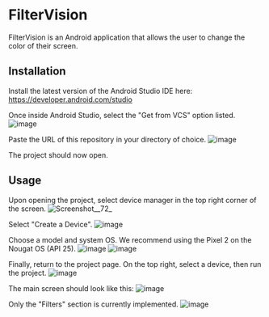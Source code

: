 # FilterVision

FilterVision is an Android application that allows the user to change the color of their screen.

## Installation

Install the latest version of the Android Studio IDE here: https://developer.android.com/studio

Once inside Android Studio, select the "Get from VCS" option listed.
![image](/uploads/9e1fe9907c79a024f70eb05eede050c2/image.png)

Paste the URL of this repository in your directory of choice.
![image](/uploads/ff0d15e006fd28e789ad9f84a0026417/image.png)

The project should now open.

## Usage

Upon opening the project, select device manager in the top right corner of the screen.
![Screenshot__72_](/uploads/b2d9db5020c0d8e910a9051d5deb4e3c/Screenshot__72_.png)

Select "Create a Device".
![image](/uploads/1a7e06b34838f0a13896f2c66361e741/image.png)

Choose a model and system OS. We recommend using the Pixel 2 on the Nougat OS (API 25).
![image](/uploads/e24d19bf07a220a804efbacfd5aa21ff/image.png)
![image](/uploads/b02ad7f83a89eb4f06a865b5fab0ba98/image.png)

Finally, return to the project page. On the top right, select a device, then run the project.
![image](/uploads/d201490bb8cd9f473eeb92c507458504/image.png)

The main screen should look like this:
![image](/uploads/459058cdf26a516e52a7b85aba843e17/image.png)

Only the "Filters" section is currently implemented.
![image](/uploads/b4cadd6cf197207d2d2767088a019c91/image.png)
